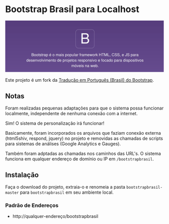 # Bootstrap Brasil para Localhost

![Bootstrap](https://raw.githubusercontent.com/natanfelles/bootstrapbrasil/master/assets/img/bootstrap.png)

Este projeto é um fork da [Tradução em Português (Brasil) do Bootstrap](https://github.com/bootstrapbrasil/bootstrapbrasil.github.io).

## Notas
Foram realizadas pequenas adaptações para que o sistema possa funcionar localmente, independente de nenhuma conexão com a internet.

Sim! O sistema de personalização irá funcionar!

Basicamente, foram incorporados os arquivos que faziam conexão externa (html5shiv, respond, jquery) no projeto e removidas as chamadas de scripts para sistemas de análises (Google Analytics e Gauges).

Também foram adptadas as chamadas nos caminhos das URL's. O sistema funciona em qualquer endereço de domínio ou IP em `/bootstrapbrasil`.

## Instalação

Faça o download do projeto, extraia-o e renomeia a pasta `bootstrapbrasil-master` para `bootstrapbrasil` em seu ambiente local. 

### Padrão de Endereços

* http://qualquer-endereço/bootstrapbrasil
